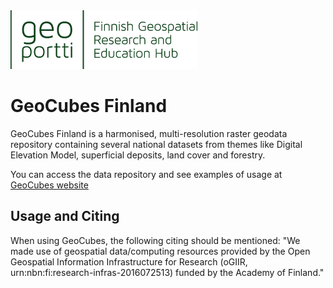 <img src="https://github.com/geoportti/Logos/blob/master/geoportti_logo_300px.png">

# GeoCubes Finland
GeoCubes Finland is a harmonised, multi-resolution raster geodata repository containing several national datasets from themes like Digital Elevation Model, superficial deposits, land cover and forestry. 

You can access the data repository and see examples of usage at [GeoCubes website](http://86.50.168.160/geocubes)

## Usage and Citing
When using GeoCubes, the following citing should be mentioned:
"We made use of geospatial data/computing resources provided by the Open Geospatial Information Infrastructure for Research (oGIIR, urn:nbn:fi:research-infras-2016072513) funded by the Academy of Finland."

